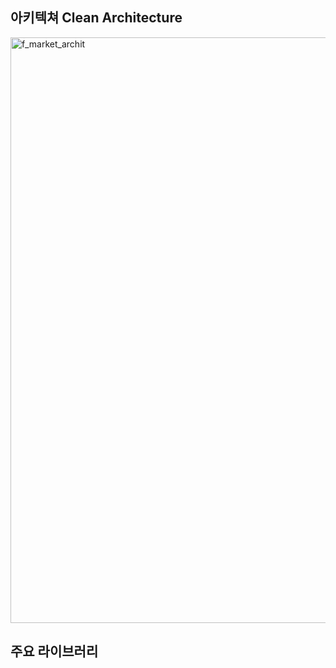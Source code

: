 ## 아키텍쳐 Clean Architecture
<img width="937" alt="f_market_archit" src="https://github.com/hangunhee39/FMarket_flutter/assets/77563098/44640a18-54b1-4308-8eae-bd51956eb8bf">

## 주요 라이브러리

